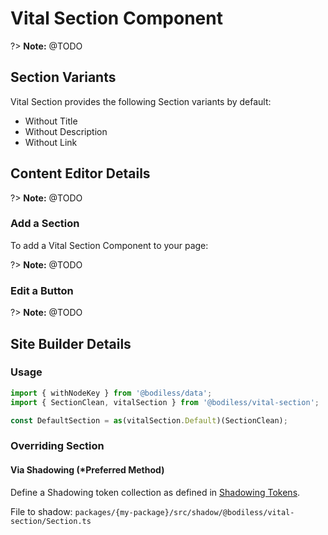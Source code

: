 # Vital Section Component
?> **Note:** @TODO


## Section Variants
Vital Section provides the following Section variants by default:

- Without Title
- Without Description
- Without Link


## Content Editor Details

?> **Note:** @TODO

### Add a Section

To add a Vital Section Component to your page:

?> **Note:** @TODO

### Edit a Button

?> **Note:** @TODO


## Site Builder Details

### Usage

```jsx
import { withNodeKey } from '@bodiless/data';
import { SectionClean, vitalSection } from '@bodiless/vital-section';

const DefaultSection = as(vitalSection.Default)(SectionClean);
```

### Overriding Section

#### Via Shadowing (*Preferred Method)

Define a Shadowing token collection as defined in [Shadowing Tokens](../../Guides/ShadowingTokens).

File to shadow: `packages/{my-package}/src/shadow/@bodiless/vital-section/Section.ts`

